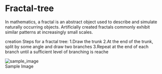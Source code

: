 # Fractal-tree

In mathematics, a fractal is an abstract object used to describe and simulate naturally occurring objects. Artificially created fractals commonly exhibit similar patterns at increasingly small scales. 

creation Steps for a fractal tree:
1.Draw the trunk
2.At the end of the trunk, split by some angle and draw two branches
3.Repeat at the end of each branch until a sufficient level of branching is reache

![sample_image](https://dl.dropbox.com/s/xw4f5he66pu4sk2/Fractaltree.png?dl=0) <br/>Sample Image
